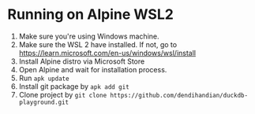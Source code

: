 # Running on Alpine WSL2

1. Make sure you're using Windows machine.
2. Make sure the WSL 2 have installed. If not, go to https://learn.microsoft.com/en-us/windows/wsl/install
3. Install Alpine distro via Microsoft Store
4. Open Alpine and wait for installation process.
5. Run `apk update`
6. Install git package by `apk add git`
7. Clone project by `git clone https://github.com/dendihandian/duckdb-playground.git`

